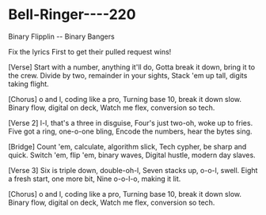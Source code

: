 # Bell-Ringer----220
Binary Flipplin -- Binary Bangers


Fix the lyrics First to get their pulled request wins!

[Verse]
Start with a number, anything it'll do,
Gotta break it down, bring it to the crew.
Divide by two, remainder in your sights,
Stack 'em up tall, digits taking flight.

[Chorus]
o and l, coding like a pro,
Turning base 10, break it down slow.
Binary flow, digital on deck,
Watch me flex, conversion so tech.

[Verse 2]
l-l, that's a three in disguise,
Four's just two-oh, woke up to fries.
Five got a ring, one-o-one bling,
Encode the numbers, hear the bytes sing.

[Bridge]
Count 'em, calculate, algorithm slick,
Tech cypher, be sharp and quick.
Switch 'em, flip 'em, binary waves,
Digital hustle, modern day slaves.

[Verse 3]
Six is triple down, double-oh-l,
Seven stacks up, o-o-l, swell.
Eight a fresh start, one more bit,
Nine o-o-l-o, making it lit.

[Chorus]
o and l, coding like a pro,
Turning base 10, break it down slow.
Binary flow, digital on deck,
Watch me flex, conversion so tech.
